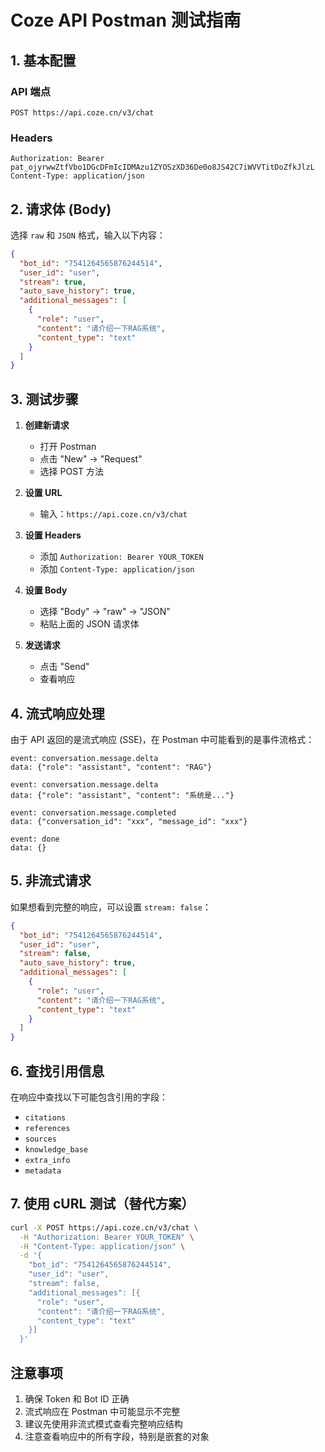 # Coze API Postman 测试指南

## 1. 基本配置

### API 端点
```
POST https://api.coze.cn/v3/chat
```

### Headers
```
Authorization: Bearer pat_ojyrwwZtfVbo1DGcDFmIcIDMAzu1ZYOSzXD36De0o8JS42C7iWVVTitDoZfkJlzL
Content-Type: application/json
```

## 2. 请求体 (Body)

选择 `raw` 和 `JSON` 格式，输入以下内容：

```json
{
  "bot_id": "7541264565876244514",
  "user_id": "user",
  "stream": true,
  "auto_save_history": true,
  "additional_messages": [
    {
      "role": "user",
      "content": "请介绍一下RAG系统",
      "content_type": "text"
    }
  ]
}
```

## 3. 测试步骤

1. **创建新请求**
   - 打开 Postman
   - 点击 "New" → "Request"
   - 选择 POST 方法

2. **设置 URL**
   - 输入：`https://api.coze.cn/v3/chat`

3. **设置 Headers**
   - 添加 `Authorization: Bearer YOUR_TOKEN`
   - 添加 `Content-Type: application/json`

4. **设置 Body**
   - 选择 "Body" → "raw" → "JSON"
   - 粘贴上面的 JSON 请求体

5. **发送请求**
   - 点击 "Send"
   - 查看响应

## 4. 流式响应处理

由于 API 返回的是流式响应 (SSE)，在 Postman 中可能看到的是事件流格式：

```
event: conversation.message.delta
data: {"role": "assistant", "content": "RAG"}

event: conversation.message.delta
data: {"role": "assistant", "content": "系统是..."}

event: conversation.message.completed
data: {"conversation_id": "xxx", "message_id": "xxx"}

event: done
data: {}
```

## 5. 非流式请求

如果想看到完整的响应，可以设置 `stream: false`：

```json
{
  "bot_id": "7541264565876244514",
  "user_id": "user",
  "stream": false,
  "auto_save_history": true,
  "additional_messages": [
    {
      "role": "user",
      "content": "请介绍一下RAG系统",
      "content_type": "text"
    }
  ]
}
```

## 6. 查找引用信息

在响应中查找以下可能包含引用的字段：
- `citations`
- `references`
- `sources`
- `knowledge_base`
- `extra_info`
- `metadata`

## 7. 使用 cURL 测试（替代方案）

```bash
curl -X POST https://api.coze.cn/v3/chat \
  -H "Authorization: Bearer YOUR_TOKEN" \
  -H "Content-Type: application/json" \
  -d '{
    "bot_id": "7541264565876244514",
    "user_id": "user",
    "stream": false,
    "additional_messages": [{
      "role": "user",
      "content": "请介绍一下RAG系统",
      "content_type": "text"
    }]
  }'
```

## 注意事项

1. 确保 Token 和 Bot ID 正确
2. 流式响应在 Postman 中可能显示不完整
3. 建议先使用非流式模式查看完整响应结构
4. 注意查看响应中的所有字段，特别是嵌套的对象